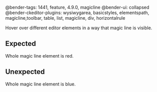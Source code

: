@bender-tags: 1441, feature, 4.9.0, magicline
@bender-ui: collapsed
@bender-ckeditor-plugins: wysiwygarea, basicstyles, elementspath, magicline,toolbar, table, list, magicline, div,
horizontalrule

Hover over different editor elements in a way that magic line is visible.

## Expected

Whole magic line element is red.

## Unexpected

Whole magic line element is blue.
